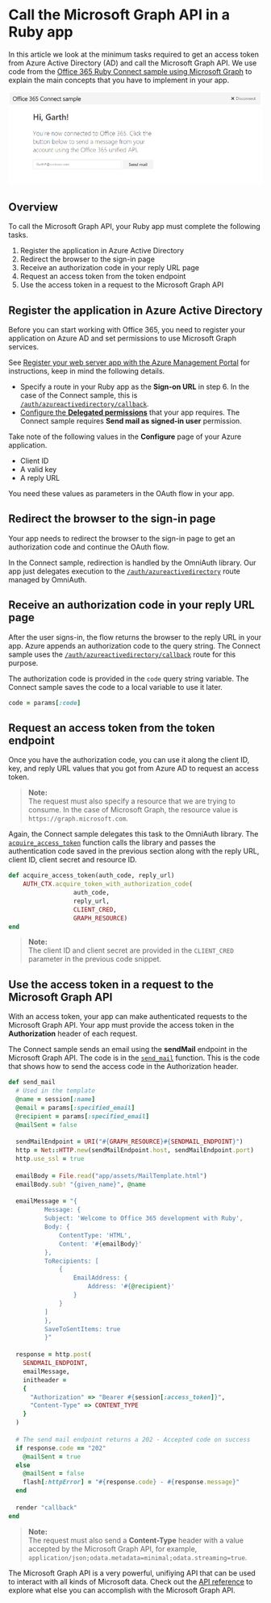 # Call the Microsoft Graph API in a Ruby app 

In this article we look at the minimum tasks required to get an access token from Azure Active Directory (AD) and call the Microsoft Graph API. We use code from the [Office 365 Ruby Connect sample using Microsoft Graph](https://github.com/OfficeDev/O365-Ruby-Unified-API-Connect) to explain the main concepts that you have to implement in your app.

![Office 365 Ruby Connect sample screenshot](./images/web-screenshot.png)

## Overview

To call the Microsoft Graph API, your Ruby app must complete the following tasks.

1. Register the application in Azure Active Directory
2. Redirect the browser to the sign-in page
3. Receive an authorization code in your reply URL page
4. Request an access token from the token endpoint
5. Use the access token in a request to the Microsoft Graph API 

<!--<a name="register"/>-->
## Register the application in Azure Active Directory

Before you can start working with Office 365, you need to register your application on Azure AD and set permissions to use Microsoft Graph services.

See [Register your web server app with the Azure Management Portal](https://msdn.microsoft.com/office/office365/HowTo/add-common-consent-manually#bk_RegisterServerApp) for instructions, keep in mind the following details.

* Specify a route in your Ruby app as the **Sign-on URL** in step 6. In the case of the Connect sample, this is [`/auth/azureactivedirectory/callback`](https://github.com/OfficeDev/O365-Ruby-Unified-API-Connect/blob/master/app/controllers/pages_controller.rb#L38).
* [Configure the **Delegated permissions**](https://github.com/OfficeDev/O365-Ruby-Unified-API-Connect/wiki/Grant-permissions-to-the-Connect-application-in-Azure) that your app requires. The Connect sample requires **Send mail as signed-in user** permission.

Take note of the following values in the **Configure** page of your Azure application.

* Client ID
* A valid key
* A reply URL

You need these values as parameters in the OAuth flow in your app.

<!--<a name="redirect"/>-->
## Redirect the browser to the sign-in page

Your app needs to redirect the browser to the sign-in page to get an authorization code and continue the OAuth flow.

In the Connect sample, redirection is handled by the OmniAuth library. Our app just delegates execution to the [`/auth/azureactivedirectory`](https://github.com/OfficeDev/O365-Ruby-Unified-API-Connect/blob/master/app/controllers/pages_controller.rb#L30) route managed by OmniAuth.

<!--<a name="authcode"/>-->
## Receive an authorization code in your reply URL page

After the user signs-in, the flow returns the browser to the reply URL in your app. Azure appends an authorization code to the query string. The Connect sample uses the [`/auth/azureactivedirectory/callback`](https://github.com/OfficeDev/O365-Ruby-Unified-API-Connect/blob/master/app/controllers/pages_controller.rb#L38) route for this purpose.

The authorization code is provided in the `code` query string variable. The Connect sample saves the code to a local variable to use it later.

```ruby
code = params[:code]
```

<!--<a name="accesstoken"/>-->
## Request an access token from the token endpoint

Once you have the authorization code, you can use it along the client ID, key, and reply URL values that you got from Azure AD to request an access token. 

> **Note:** <br />
> The request must also specify a resource that we are trying to consume. In the case of Microsoft Graph, the resource value is `https://graph.microsoft.com`.

Again, the Connect sample delegates this task to the OmniAuth library. The [`acquire_access_token`](https://github.com/OfficeDev/O365-Ruby-Unified-API-Connect/blob/master/app/controllers/pages_controller.rb#L62) function calls the library and passes the authentication code saved in the previous section along with the reply URL, client ID, client secret and resource ID.

```ruby
def acquire_access_token(auth_code, reply_url)
    AUTH_CTX.acquire_token_with_authorization_code(
                  auth_code,
                  reply_url,
                  CLIENT_CRED,
                  GRAPH_RESOURCE)
end
```

> **Note:** <br />
> The client ID and client secret are provided in the `CLIENT_CRED` parameter in the previous code snippet.

<!--<a name="request"/>-->
## Use the access token in a request to the Microsoft Graph API

With an access token, your app can make authenticated requests to the Microsoft Graph API. Your app must provide the access token in the **Authorization** header of each request.

The Connect sample sends an email using the **sendMail** endpoint in the Microsoft Graph API. The code is in the [`send_mail`](https://github.com/OfficeDev/O365-Ruby-Unified-API-Connect/blob/master/app/controllers/pages_controller.rb#L82) function. This is the code that shows how to send the access code in the Authorization header.

```ruby
def send_mail
  # Used in the template
  @name = session[:name]
  @email = params[:specified_email]
  @recipient = params[:specified_email]
  @mailSent = false
  
  sendMailEndpoint = URI("#{GRAPH_RESOURCE}#{SENDMAIL_ENDPOINT}")
  http = Net::HTTP.new(sendMailEndpoint.host, sendMailEndpoint.port)
  http.use_ssl = true
  
  emailBody = File.read("app/assets/MailTemplate.html")
  emailBody.sub! "{given_name}", @name
  
  emailMessage = "{
          Message: {
          Subject: 'Welcome to Office 365 development with Ruby',
          Body: {
              ContentType: 'HTML',
              Content: '#{emailBody}'
          },
          ToRecipients: [
              {
                  EmailAddress: {
                      Address: '#{@recipient}'
                  }
              }
          ]
          },
          SaveToSentItems: true
          }"

  response = http.post(
    SENDMAIL_ENDPOINT, 
    emailMessage, 
    initheader = 
    {
      "Authorization" => "Bearer #{session[:access_token]}", 
      "Content-Type" => CONTENT_TYPE
    }
  )

  # The send mail endpoint returns a 202 - Accepted code on success
  if response.code == "202"
    @mailSent = true
  else
    @mailSent = false
    flash[:httpError] = "#{response.code} - #{response.message}"
  end
  
  render "callback"
end
```

> **Note:** <br />
> The request must also send a **Content-Type** header with a value accepted by the Microsoft Graph API, for example, `application/json;odata.metadata=minimal;odata.streaming=true`.

The Microsoft Graph API is a very powerful, unifiying API that can be used to interact with all kinds of Microsoft data. Check out the [API reference](http://graph.microsoft.io/docs/) to explore what else you can accomplish with the Microsoft Graph API.

<!--## Additional resources

-  [Office 365 Ruby Connect sample using Microsoft Graph](https://github.com/OfficeDev/O365-Ruby-Unified-API-Connect)
-  [Office Dev Center](http://dev.office.com) 
-  [Microsoft Graph API reference](https://msdn.microsoft.com/office/office365/howto/office-365-unified-api-reference)-->
